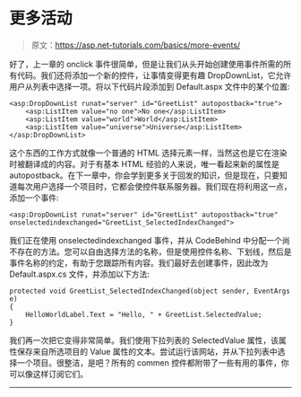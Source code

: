 # 更多活动

> 原文：<https://asp.net-tutorials.com/basics/more-events/>

好了，上一章的 onclick 事件很简单，但是让我们从头开始创建使用事件所需的所有代码。我们还将添加一个新的控件，让事情变得更有趣 DropDownList，它允许用户从列表中选择一项。将以下代码片段添加到 Default.aspx 文件中的某个位置:

```
<asp:DropDownList runat="server" id="GreetList" autopostback="true">
    <asp:ListItem value="no one">No one</asp:ListItem>
    <asp:ListItem value="world">World</asp:ListItem>
    <asp:ListItem value="universe">Universe</asp:ListItem>
</asp:DropDownList>
```

这个东西的工作方式就像一个普通的 HTML 选择元素一样，当然这也是它在渲染时被翻译成的内容。对于有基本 HTML 经验的人来说，唯一看起来新的属性是 autopostback。在下一章中，你会学到更多关于回发的知识，但是现在，只要知道每次用户选择一个项目时，它都会使控件联系服务器。我们现在将利用这一点，添加一个事件:

```
<asp:DropDownList runat="server" id="GreetList" autopostback="true" onselectedindexchanged="GreetList_SelectedIndexChanged">
```

我们正在使用 onselectedindexchanged 事件，并从 CodeBehind 中分配一个尚不存在的方法。您可以自由选择方法的名称，但是使用控件名称、下划线，然后是事件名称的约定，有助于您跟踪所有内容。我们最好去创建事件，因此改为 Default.aspx.cs 文件，并添加以下方法:

```
protected void GreetList_SelectedIndexChanged(object sender, EventArgs e)
{
    HelloWorldLabel.Text = "Hello, " + GreetList.SelectedValue;
}
```

<input type="hidden" name="IL_IN_ARTICLE">

我们再一次把它变得非常简单。我们使用下拉列表的 SelectedValue 属性，该属性保存来自所选项目的 Value 属性的文本。尝试运行该网站，并从下拉列表中选择一个项目。很整洁，是吧？所有的 commen 控件都附带了一些有用的事件，你可以像这样订阅它们。

* * *